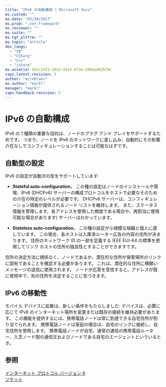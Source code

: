 ```yaml
---
title: "IPv6 の自動構成 | Microsoft Docs"
ms.custom: ""
ms.date: "03/30/2017"
ms.prod: ".net-framework"
ms.reviewer: ""
ms.suite: ""
ms.tgt_pltfrm: ""
ms.topic: "article"
dev_langs: 
  - "VB"
  - "CSharp"
  - "C++"
  - "jsharp"
ms.assetid: 581c1d21-1013-43a3-bf3e-2d9ead62b79c
caps.latest.revision: 5
author: "mcleblanc"
ms.author: "markl"
manager: "markl"
caps.handback.revision: 5
---
```

# IPv6 の自動構成
IPv6 の 1 種類の重要な目的は、ノードのプラグ アンド プレイをサポートするためです。  つまり、ノードを IPv6 のネットワークに差し込み、自動的にその影響介在なしでコンフィギュレーションすることは可能なはずです。  
  
## 自動型の設定  
 IPv6 の設定が自動次の型をサポートしています:  
  
-   **Stateful auto\-configuration**。  この種の設定はノードのインストールや管理、IPv6 \(DHCPv6\) サーバーの構成プロトコルをホストで必要なそのための介在の特定のレベルが必要です。  DHCPv6 サーバーは、コンフィギュレーション情報が提供されるノード リストを維持します。  また、ステータス情報を管理します。各アドレスを使用した頻度である場合や、再割当に使用可能な場合があります\) サーバーはわかっています。  
  
-   **Stateless auto\-configuration**。  この種の設定が小規模な組織と個人に適しています。  この場合、各ホストは入庫済ルーター広告の内容の住所が決まります。  住所のネットワーク ID の一部を定義する IEEE EUI\-64 の標準を使用してリンク ホストの住所の独自性とすることができますです。  
  
 住所の決定方法に関係なく、ノードであるか、潜在的な住所が保管場所のリンクに固有であることを確認する必要があります。  これは、潜在的な住所に横願いメッセージの送信に使用されます。  ノードが応答を受信すると、アドレスが既に使用中で、別の住所を決定することに気づきます。  
  
## IPv6 の移動性  
 モバイル デバイスに拡散は、新しい条件をもたらしました: デバイスは、必要に応じて IPv6 のインターネット場所を変更または既存の接続を維持必要があります。  この機能を提供するには、携帯電話ノードは常に到達できる自宅住所が割り当てられます。  携帯電話ノードは家庭の場合は、自宅のリンクに接続し、自宅住所を使用します。  携帯電話ノードが自宅、通常の通信の携帯電話ルーター、入念ノード間の通信文およびノードである自宅のエージェントといういるとき。  
  
## 参照  
 [インターネット プロトコル バージョン 6](../../../docs/framework/network-programming/internet-protocol-version-6.md)   
 [ソケット](../../../docs/framework/network-programming/sockets.md)